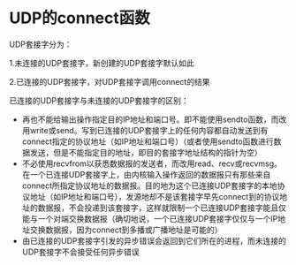# UDP的connect函数

UDP套接字分为：

1.未连接的UDP套接字，新创建的UDP套接字默认如此

2.已连接的UDP套接字，对UDP套接字调用connect的结果

已连接的UDP套接字与未连接的UDP套接字的区别：

- 再也不能给输出操作指定目的IP地址和端口号。即不能使用sendto函数，而改用write或send。写到已连接的UDP套接字上的任何内容都自动发送到有connect指定的协议地址（如IP地址和端口号）（或者使用sendto函数进行数据发送，但是不能指定目的地址，即目的套接字地址结构的指针为空）
- 不必使用recvfrom以获悉数据报的发送者，而改用read、recv或recvmsg。在一个已连接UDP套接字上，由内核输入操作返回的数据报只有那些来自connect所指定协议地址的数据报。目的地为这个已连接UDP套接字的本地协议地址（如IP地址和端口号），发源地却不是该套接字早先connect到的协议地址的数据报，不会投递到该套接字，这样就限制一个已连接UDP套接字能且仅能与一个对端交换数据报（确切地说，一个已连接UDP套接字仅仅与一个IP地址交换数据报，因为connect到多播或广播地址是可能的）
- 由已连接的UDP套接字引发的异步错误会返回到它们所在的进程，而未连接的UDP套接字不会接受任何异步错误